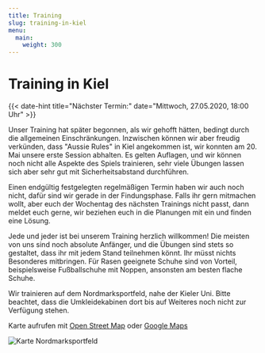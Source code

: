 ```yaml
---
title: Training
slug: training-in-kiel
menu: 
  main:
    weight: 300
---
```


# Training in Kiel

{{< date-hint title="Nächster Termin:" date="Mittwoch, 27.05.2020, 18:00 Uhr" >}}

Unser Training hat später begonnen, als wir gehofft hätten,
bedingt durch die allgemeinen Einschränkungen.
Inzwischen können wir aber freudig verkünden,
dass "Aussie Rules" in Kiel angekommen ist,
wir konnten am 20. Mai unsere erste Session abhalten.
Es gelten Auflagen, und wir können noch nicht alle Aspekte des Spiels trainieren,
sehr viele Übungen lassen sich aber sehr gut mit Sicherheitsabstand durchführen.

Einen endgültig festgelegten regelmäßigen Termin haben wir auch noch nicht,
dafür sind wir gerade in der Findungsphase.
Falls ihr gern mitmachen wollt, 
aber euch der Wochentag des nächsten Trainings nicht passt,
dann meldet euch gerne, 
wir beziehen euch in die Planungen mit ein und finden eine Lösung.

Jede und jeder ist bei unserem Training herzlich willkommen!
Die meisten von uns sind noch absolute Anfänger,
und die Übungen sind stets so gestaltet,
dass ihr mit jedem Stand teilnehmen könnt.
Ihr müsst nichts Besonderes mitbringen.
Für Rasen geeignete Schuhe sind von Vorteil,
beispielsweise Fußballschuhe mit Noppen, ansonsten am besten flache Schuhe.

Wir trainieren auf dem Nordmarksportfeld,
nahe der Kieler Uni.
Bitte beachtet, 
dass die Umkleidekabinen dort bis auf Weiteres noch nicht zur Verfügung stehen.

Karte aufrufen mit [Open Street Map](https://osm.org/go/0HsaQC7V?m=) 
oder [Google Maps](https://goo.gl/maps/2CHFeakWwtCYmMzH8)

![Karte Nordmarksportfeld](/images/map_nordmarksportfeld.jpg)
